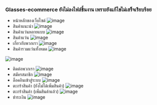 ### **Glasses-ecommerce ยังไม่ลงไฟล์ชิ้นงาน เพราะยังแก้ไขไม่เสร็จเรียบร้อย**
- หน้าหลักของเว็บไซต์
![image](https://user-images.githubusercontent.com/32282316/188275009-33a71959-a133-4aaa-9719-85574602eb98.png)
- สินค้าแนะนำ
![image](https://user-images.githubusercontent.com/32282316/188276207-13ba1a01-50a4-4c42-bee8-9fff69b302d1.png)
- สินค้าแว่นหลายแบบ
![image](https://user-images.githubusercontent.com/32282316/188276192-bac3611f-6a54-4dd6-ae98-bfa1e86a2029.png)
- สินค้าแว่น
![image](https://user-images.githubusercontent.com/32282316/188276180-4a1e63b3-ed13-4646-8ed2-348ba9d442de.png)
- เกี่ยวกับพวกเรา
![image](https://user-images.githubusercontent.com/32282316/188276167-3dedbf9c-073d-4c1a-9ccc-3869e784088a.png)
- สินค้ารวมแว่นทั้งหมด
![image](https://user-images.githubusercontent.com/32282316/188276147-95e4871d-41a7-4c15-af45-f954bb087ef4.png)

![image](https://user-images.githubusercontent.com/32282316/188276122-c9d1a69f-cc6d-49f2-98db-6a545bb8af8e.png)
- ติดต่อพวกเรา
![image](https://user-images.githubusercontent.com/32282316/188276107-6c3790bc-4110-4793-adb5-74c1564e1119.png)
- สมัครสมาชิก
![image](https://user-images.githubusercontent.com/32282316/188276095-bdd8cece-aa8a-4355-baaa-a8a942f46cdb.png)
- ล็อคอินเข้าสู่ระบบ
![image](https://user-images.githubusercontent.com/32282316/188276084-6a46a1ba-599d-4900-9fca-7a4bca41ea26.png)
- ตะกร้าสินค้า (ยังไม่ได้เพิ่มสินค้า)
![image](https://user-images.githubusercontent.com/32282316/188276018-6837894a-3e2b-4e68-8101-299e79468ada.png)
- ตะกร้าสินค้า (เพิ่มสินค้าแล้ว)
![image](https://user-images.githubusercontent.com/32282316/188276031-ac5bf91e-0cd6-4eb5-b57e-e553d7179e57.png)
- ชำระเงิน
![image](https://user-images.githubusercontent.com/32282316/188276053-76b08edf-1fdb-4e8c-be34-359e5f7f724a.png)
